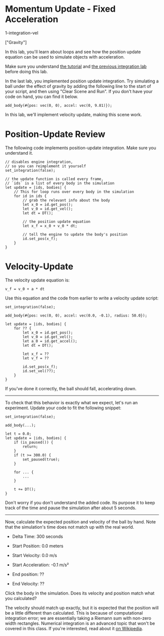# Momentum Update - Fixed Acceleration

1-integration-vel

["Gravity"]

In this lab, you'll learn about loops and see how the position update
equation can be used to simulate objects with acceleration.

Make sure you understand [the tutorial](https://simple-physics.org/tutorial/gravity.html)
and [the previous integration lab](https://simple-physics.org/lab/integration-pos.html) before doing this lab.

In the last lab, you implemented position update integration. Try simulating a ball
under the effect of gravity by adding the following line to the start of your script,
and then using "Clear Scene and Run". If you don't have your code on hand, you can find
it below.

`add_body(#{pos: vec(0, 0), accel: vec(0, 9.81)});`

In this lab, we'll implement velocity update, making this scene work.

# Position-Update Review

The following code implements position-update integration. Make sure you understand it.
```
// disables engine integration,
// so you can reimplement it yourself
set_integration(false);

// the update function is called every frame,
// `ids` is a list of every body in the simulation
let update = |ids, bodies| {
    // This for loop runs over every body in the simulation
    for id in ids {
        // grab the relevant info about the body
        let x_0 = id.get_pos();
        let v_0 = id.get_vel();
        let dt = DT();

        // the position update equation
        let x_f = x_0 + v_0 * dt;

        // tell the engine to update the body's position
        id.set_pos(x_f);
    }
}
```

# Velocity-Update

The velocity update equation is:
```
v_f = v_0 + a * dt
```

Use this equation and the code from earlier to write
a velocity update script:

```
set_integration(false);

add_body(#{pos: vec(0, 0), accel: vec(0.0, -0.1), radius: 50.0});

let update = |ids, bodies| {
    for ?? {
        let x_0 = id.get_pos();
        let v_0 = id.get_vel();
        let a_0 = id.get_accel();
        let dt = DT();

        let x_f = ??
        let v_f = ??

        id.set_pos(x_f);
        id.set_vel(??);
    }
}
```

If you've done it correctly, the ball should fall, accelerating down.

___

To check that this behavior is exactly what we expect, let's run an experiment.
Update your code to fit the following snippet:
```
set_integration(false);

add_body(...);

let t = 0.0;
let update = |ids, bodies| {
    if (is_paused()) {
        return;
    }
    if (t >= 300.0) {
        set_paused(true);
    }

    for ... {
        ...
    }

    t += DT();
}
```

Don't worry if you don't understand the added code. Its purpose it to keep track of the
time and pause the simulation after about 5 seconds.

___

Now, calculate the expected position and velocity of the ball by hand. Note that
the simulation's time does not match up with the real world.

- Delta Time: 300 seconds
- Start Position: 0.0 meters
- Start Velocity: 0.0 m/s
- Start Acceleration: -0.1 m/s²

- End position: ??
- End Velocity: ??

Click the body in the simulation. Does its velocity and position match what you calculated?

The velocity should match up exactly, but it is expected that the position will be a little
different than calculated. This is because of computational integration error; we are essentially
taking a Riemann sum with non-zero width rectangles. Numerical integration is an advanced
topic that won't be covered in this class. If you're interested, read about it 
[on Wikipedia](https://en.wikipedia.org/wiki/Numerical_integration).
